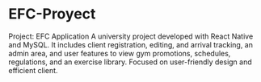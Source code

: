 # EFC-Proyect
Project: EFC Application A university project developed with React Native and MySQL. It includes client registration, editing, and arrival tracking, an admin area, and user features to view gym promotions, schedules, regulations, and an exercise library. Focused on user-friendly design and efficient client.
